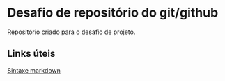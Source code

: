 # Desafio de repositório do git/github
Repositório criado para o desafio de projeto.

## Links úteis
[Sintaxe markdown](https://markdown.net.br/sintaxe-basica/)

